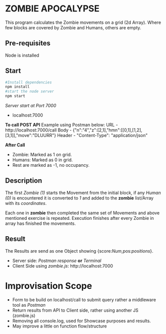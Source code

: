 # ZOMBIE APOCALYPSE
This program calculates the Zombie movements on a grid (2d Array). Where few blocks are covered by Zombie and Humans, others are empty.


## Pre-requisites
Node is installed

## Start
```bash
#Install dependencies
npm install
#start the node server
npm start 
```

*Server start at Port 7000* 
- localhost:7000

**To call POST API**
Example using Postman below:
    URL - http://localhost:7000/call
    Body - {"n":"4","z":[2,1],"hmn":[[0,1],[1,2],[3,1]],"move":"DLUURR"}
    Header - "Content-Type": "application/json"

**After Call**
- Zombie: Marked as 1 on grid.
- Humans: Marked as 0 in grid.
- Rest are marked as -1, no occupancy.

## Description
The first *Zombie (1)* starts the Movement from the initial block, if any *Human (0)* is encountered it is converted to *1* and added to the **zombie** list/Array with its *coordinates*. 

Each one in **zombie** then completed the same set of Movements and above mentioned exercise is repeated.
Execution finishes after every Zombie in array has finished the movements.

## Result
The Results are send as one Object showing {score:*Num*,pos:*positions*}.
- Server side: *Postman response* **or** *Terminal*
- Client Side using *zombie.js*: http://localhost:7000 

# Improvisation Scope
- Form to be build on localhost/call to submit query rather a middleware tool as *Postman*
- Return results from API to Client side, rather using another JS (zombie.js)
- Removing all console.log, used for Showcase purposes and results.
- May improve a little on function flow/structure


